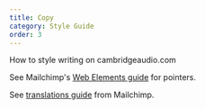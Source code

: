 ```yaml
---
title: Copy
category: Style Guide
order: 3
---
```


How to style writing on cambridgeaudio.com

See Mailchimp's [Web Elements guide](http://styleguide.mailchimp.com/web-elements/) for pointers.

See [translations guide](http://styleguide.mailchimp.com/writing-for-translation/) from Mailchimp.
